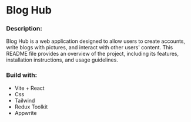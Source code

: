 # Blog Hub

### Description:
Blog Hub is a web application designed to allow users to create accounts, write blogs with pictures, and interact with other users' content. This README file provides an overview of the project, including its features, installation instructions, and usage guidelines.

### Build with:
- Vite + React
- Css
- Tailwind
- Redux Toolkit
- Appwrite
